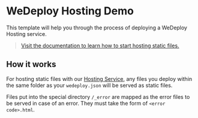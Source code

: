 # WeDeploy Hosting Demo

This template will help you through the process of deploying a WeDeploy Hosting service.

> [Visit the documentation to learn how to start hosting static files.](https://wedeploy.com/docs/deploy/)

## How it works

For hosting static files with our [Hosting Service](https://wedeploy.com/docs/hosting/), any files you deploy within the same folder as your `wedeploy.json` will be served as static files.

Files put into the special directory `/_error` are mapped as the error files to be served in case of an error. They must take the form of `<error code>.html`.


